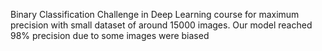 Binary Classification Challenge in Deep Learning course for maximum precision with small dataset of around 15000 images. Our model reached 98% precision due to some images were biased  
